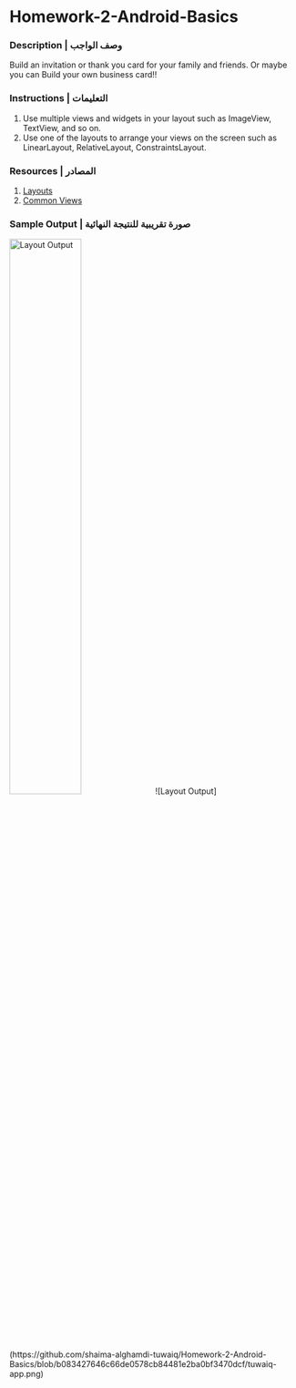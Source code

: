 # Homework-2-Android-Basics

### Description | وصف الواجب
Build an invitation or thank you card for your family and friends. Or maybe you can Build your own business card!!


### Instructions | التعليمات
1. Use multiple views and widgets in your layout such as ImageView, TextView, and so on. 
2. Use one of the layouts to arrange your views on the screen such as LinearLayout, RelativeLayout, ConstraintsLayout.



### Resources | المصادر
1. [Layouts](https://github.com/shaima-alghamdi-tuwaiq/Homework-2-Android-Basics/blob/b083427646c66de0578cb84481e2ba0bf3470dcf/tuwaiq-app.png)
2. [Common Views](https://github.com/shaima-alghamdi-tuwaiq/Homework-2-Android-Basics/blob/b083427646c66de0578cb84481e2ba0bf3470dcf/tuwaiq-app.png)



### Sample Output | صورة تقريبية للنتيجة النهائية

<img src="https://github.com/shaima-alghamdi-tuwaiq/Homework-2-Android-Basics/blob/b083427646c66de0578cb84481e2ba0bf3470dcf/tuwaiq-app.png" alt="Layout Output" width="50%"/>
![Layout Output](https://github.com/shaima-alghamdi-tuwaiq/Homework-2-Android-Basics/blob/b083427646c66de0578cb84481e2ba0bf3470dcf/tuwaiq-app.png)

